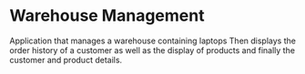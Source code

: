 # Warehouse Management
Application that manages a warehouse containing laptops
Τhen displays the order history of a customer as well as the display of products and finally the customer and product details.
